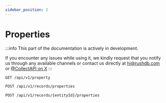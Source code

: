```yaml
---
sidebar_position: 2
---
```


# Properties

:::info
This part of the documentation is actively in development.

If you encounter any issues while using it, we kindly
request that you notify us through any available channels or contact us directly at
[hi@rushdb.com](mailto:hi@rushdb.com) or [@CollectAPI on X](https://x.com/collectAPI/)
:::

```bash
GET /api/v1/property
```
```bash
POST /api/v1/records/properties
```
```bash
POST /api/v1/records/{entityId}/properties
```